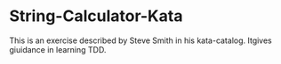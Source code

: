 # String-Calculator-Kata
This is an exercise described by Steve Smith in his kata-catalog.
Itgives giuidance in learning TDD.